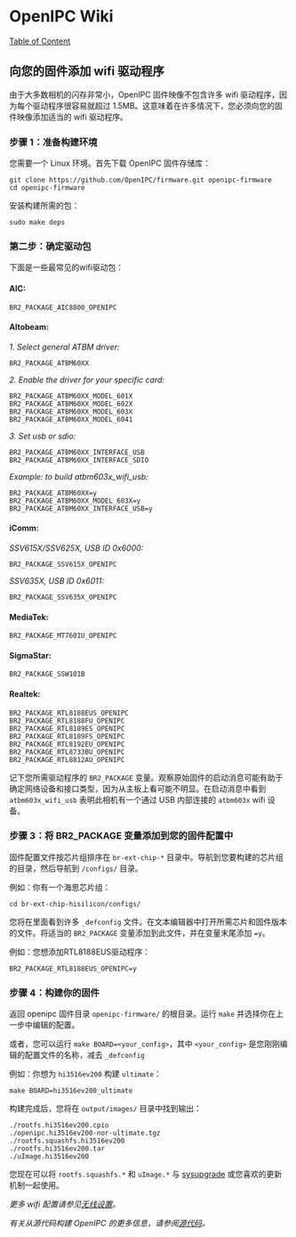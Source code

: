 # OpenIPC Wiki
[Table of Content](../README.md)

向您的固件添加 wifi 驱动程序 
--- 
由于大多数相机的闪存非常小，OpenIPC 固件映像不包含许多 wifi 驱动程序，因为每个驱动程序很容易就超过 1.5MB。这意味着在许多情况下，您必须向您的固件映像添加适当的 wifi 驱动程序。

### 步骤 1：准备构建环境 
您需要一个 Linux 环境。首先下载 OpenIPC 固件存储库：

```
git clone https://github.com/OpenIPC/firmware.git openipc-firmware
cd openipc-firmware
```

安装构建所需的包：

```
sudo make deps
```

### 第二步：确定驱动包
下面是一些最常见的wifi驱动包：

#### AIC:
```
BR2_PACKAGE_AIC8800_OPENIPC
```

#### Altobeam:
*1. Select general ATBM driver:*
```
BR2_PACKAGE_ATBM60XX
```
*2. Enable the driver for your specific card:*
```
BR2_PACKAGE_ATBM60XX_MODEL_601X
BR2_PACKAGE_ATBM60XX_MODEL_602X
BR2_PACKAGE_ATBM60XX_MODEL_603X
BR2_PACKAGE_ATBM60XX_MODEL_6041
```

*3. Set usb or sdio:*
```
BR2_PACKAGE_ATBM60XX_INTERFACE_USB
BR2_PACKAGE_ATBM60XX_INTERFACE_SDIO
```

*Example: to build atbm603x_wifi_usb:*
```
BR2_PACKAGE_ATBM60XX=y
BR2_PACKAGE_ATBM60XX_MODEL_603X=y
BR2_PACKAGE_ATBM60XX_INTERFACE_USB=y
```

#### iComm:
*SSV615X/SSV625X, USB ID 0x6000:*

```
BR2_PACKAGE_SSV615X_OPENIPC
```

*SSV635X, USB ID 0x6011:*

```
BR2_PACKAGE_SSV635X_OPENIPC
```

#### MediaTek:
```
BR2_PACKAGE_MT7601U_OPENIPC
```

#### SigmaStar:
```
BR2_PACKAGE_SSW101B
```

#### Realtek:
```
BR2_PACKAGE_RTL8188EUS_OPENIPC
BR2_PACKAGE_RTL8188FU_OPENIPC
BR2_PACKAGE_RTL8189ES_OPENIPC
BR2_PACKAGE_RTL8189FS_OPENIPC
BR2_PACKAGE_RTL8192EU_OPENIPC
BR2_PACKAGE_RTL8733BU_OPENIPC
BR2_PACKAGE_RTL8812AU_OPENIPC
```

记下您所需驱动程序的 `BR2_PACKAGE` 变量。观察原始固件的启动消息可能有助于确定网络设备和接口类型，因为从主板上看可能不明显。在启动消息中看到 `atbm603x_wifi_usb` 表明此相机有一个通过 USB 内部连接的 `atbm603x` wifi 设备。

### 步骤 3：将 BR2_PACKAGE 变量添加到您的固件配置中 
固件配置文件按芯片组排序在 `br-ext-chip-*` 目录中。导航到您要构建的芯片组的目录，然后导航到 `/configs/` 目录。

例如：你有一个海思芯片组：

`cd br-ext-chip-hisilicon/configs/`

您将在里面看到许多 `_defconfig` 文件。在文本编辑器中打开所需芯片和固件版本的文件。将适当的 `BR2_PACKAGE` 变量添加到此文件，并在变量末尾添加 `=y`。

例如：您想添加RTL8188EUS驱动程序：

`BR2_PACKAGE_RTL8188EUS_OPENIPC=y`

### 步骤 4：构建你的固件
返回 openipc 固件目录 `openipc-firmware/` 的根目录。运行 `make` 并选择你在上一步中编辑的配置。

或者，您可以运行 `make BOARD=<your_config>`，其中 `<your_config>` 是您刚刚编辑的配置文件的名称，减去 `_defconfig`

例如：你想为 `hi3516ev200` 构建  `ultimate`：

`make BOARD=hi3516ev200_ultimate`

构建完成后，您将在 `output/images/` 目录中找到输出：

```
./rootfs.hi3516ev200.cpio
./openipc.hi3516ev200-nor-ultimate.tgz
./rootfs.squashfs.hi3516ev200
./rootfs.hi3516ev200.tar
./uImage.hi3516ev200
```

您现在可以将 `rootfs.squashfs.*` 和 `uImage.*` 与 [sysupgrade](./sysupgrade.md) 或您喜欢的更新机制一起使用。

*更多 wifi 配置请参见[无线设置](./wireless-settings.md)。*

*有关从源代码构建 OpenIPC 的更多信息，请参阅[源代码](./source-code.md)。*

